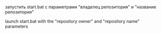 запустить start.bat с параметрами "владелец репозитория" и "название репозитория"

launch start.bat with the "repository owner" and "repository name" parameters